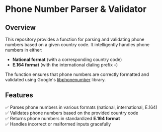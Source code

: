 # Phone Number Parser & Validator

## Overview
This repository provides a function for parsing and validating phone numbers based on a given country code. It intelligently handles phone numbers in either:
- **National format** (with a corresponding country code)
- **E.164 format** (with the international dialing prefix `+`)

The function ensures that phone numbers are correctly formatted and validated using Google's [libphonenumber](https://github.com/google/libphonenumber) library.

## Features
✅ Parses phone numbers in various formats (national, international, E.164)  
✅ Validates phone numbers based on the provided country code  
✅ Returns phone numbers in standardized **E.164 format**  
✅ Handles incorrect or malformed inputs gracefully  
